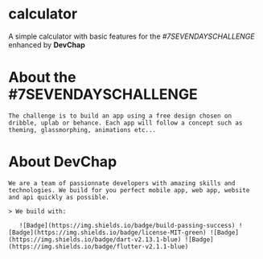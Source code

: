# calculator

A simple calculator with basic features for the *#7SEVENDAYSCHALLENGE* enhanced by **DevChap**


# About the #7SEVENDAYSCHALLENGE

    The challenge is to build an app using a free design chosen on dribble, uplab or behance. Each app will follow a concept such as theming, glassmorphing, animations etc... 


# About DevChap

    We are a team of passionnate developers with amazing skills and technologies. We build for you perfect mobile app, web app, website and api quickly as possible.

    > We build with:
       
       ![Badge](https://img.shields.io/badge/build-passing-success) ![Badge](https://img.shields.io/badge/license-MIT-green) ![Badge](https://img.shields.io/badge/dart-v2.13.1-blue) ![Badge](https://img.shields.io/badge/flutter-v2.1.1-blue)





